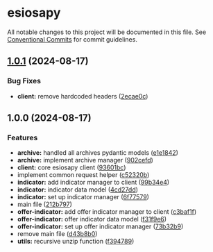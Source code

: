 # esiosapy

All notable changes to this project will be documented in this file. See
[Conventional Commits](https://conventionalcommits.org) for commit guidelines.

## [1.0.1](https://github.com/M4RC0Sx/esiosapy/compare/v1.0.0...v1.0.1) (2024-08-17)

### Bug Fixes

* **client:** remove hardcoded headers ([2ecae0c](https://github.com/M4RC0Sx/esiosapy/commit/2ecae0cfbef5194e2750f1c8e5e6b4a4139adcf6))

## 1.0.0 (2024-08-17)

### Features

* **archive:** handled all archives pydantic models ([e1e1842](https://github.com/M4RC0Sx/esiosapy/commit/e1e1842dc51d148e3ef04a957a08fe76a1c9f447))
* **archive:** implement archive manager ([902cefd](https://github.com/M4RC0Sx/esiosapy/commit/902cefd7e0a2ba6db3d354fcf08f4d79996c6dff))
* **client:** core esiosapy client ([93601bc](https://github.com/M4RC0Sx/esiosapy/commit/93601bc2f9c2133567944db765f5cb05c38d27e3))
* implement common request helper ([c52320b](https://github.com/M4RC0Sx/esiosapy/commit/c52320ba4973b23d15e529a66aa379af2c4ca8c9))
* **indicator:** add indicator manager to client ([99b34e4](https://github.com/M4RC0Sx/esiosapy/commit/99b34e4a742ff41f0d361e954bce28cfcef4c76d))
* **indicator:** indicator data model ([4cd27dd](https://github.com/M4RC0Sx/esiosapy/commit/4cd27ddaf605550f435441f2e32851faee5797f3))
* **indicator:** set up indicator manager ([6f77579](https://github.com/M4RC0Sx/esiosapy/commit/6f77579556041e0157ad43993819d2f913d9dfde))
* main file ([212b797](https://github.com/M4RC0Sx/esiosapy/commit/212b797012c2785b02819e0f99f0cbbf28fbd577))
* **offer-indicator:** add offer indicator manager to client ([c3baf1f](https://github.com/M4RC0Sx/esiosapy/commit/c3baf1f0a2c88744deb01e50449ad2f3e06643dc))
* **offer-indicator:** offer indicator data model ([f31f9e6](https://github.com/M4RC0Sx/esiosapy/commit/f31f9e691908d709feba39ff42ceeed44f33f2d3))
* **offer-indicator:** set up offer indicator manager ([73b32b9](https://github.com/M4RC0Sx/esiosapy/commit/73b32b9f42ce91a1859efc0fa0345a4ddc003f6f))
* remove main file ([d43b8b0](https://github.com/M4RC0Sx/esiosapy/commit/d43b8b0e0bfe56e2350ea10f886cddc3a0665b46))
* **utils:** recursive unzip function ([f394789](https://github.com/M4RC0Sx/esiosapy/commit/f3947892af95cc9df84560dabef3b6ff040f7f76))

